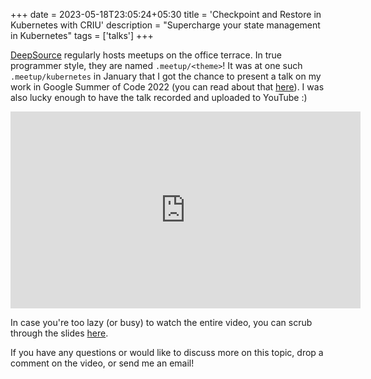 +++
date = 2023-05-18T23:05:24+05:30
title = 'Checkpoint and Restore in Kubernetes with CRIU'
description = "Supercharge your state management in Kubernetes"
tags = ['talks']
+++

[DeepSource](https://deepsource.com) regularly hosts meetups on the office terrace. In true programmer style, they are named `.meetup/<theme>`! It was at one such `.meetup/kubernetes` in January that I got the chance to present a talk on my work in Google Summer of Code 2022 (you can read about that [here](/tech/my-gsoc-journey)). I was also lucky enough to have the talk recorded and uploaded to YouTube :)

<p style="text-align:center">
<iframe width="560" height="315" src="https://www.youtube-nocookie.com/embed/JEcLoJjH3Ls" title="YouTube video player" frameborder="0" allow="accelerometer; autoplay; clipboard-write; encrypted-media; gyroscope; picture-in-picture; web-share" allowfullscreen></iframe>
</p>

In case you're too lazy (or busy) to watch the entire video, you can scrub through the slides [here](/slides/dot-meetup-k8s-2023).

If you have any questions or would like to discuss more on this topic, drop a comment on the video, or send me an email!
